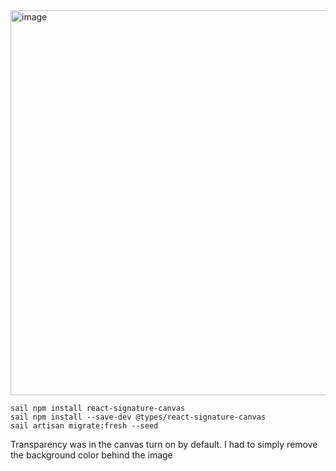 <img width="1562" height="616" alt="image" src="https://github.com/user-attachments/assets/11a2e4fd-33be-4753-8e86-19166060b110" />

```
sail npm install react-signature-canvas
sail npm install --save-dev @types/react-signature-canvas
sail artisan migrate:fresh --seed
```

Transparency was in the canvas turn on by default. I had to simply remove the background color behind the image
